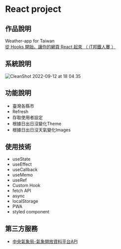 # React project

## 作品說明

Weather-app for Taiwan <br>
<a href="https://ithelp.ithome.com.tw/users/20103315/ironman/2668?page=1">從 Hooks 開始，讓你的網頁 React 起來  （ iT邦鐵人賽 ）</a>

## 系統說明

![CleanShot 2022-09-12 at 18 04 35](https://user-images.githubusercontent.com/99056343/189627643-d1a0667c-2e15-4f39-b75a-e1ed0f8b8f96.gif)


## 功能說明

- 臺灣各縣市 <br>
- Refresh <br>
- 存取使用者設定 <br>
- 根據日出日沒變化Theme <br>
- 根據日出日沒天氣變化Images <br>


## 使用技術

- useState <br>
- useEffect <br>
- useCallback <br>
- useMemo <br>
- useRef <br>
- Custom Hook <br>
- fetch API<br>
- async <br>
- localStorage <br>
- PWA <br>
- styled component

## 第三方服務

- <a href="https://opendata.cwb.gov.tw/index">中央氣象局-氣象開放資料平台API</a> <br>

